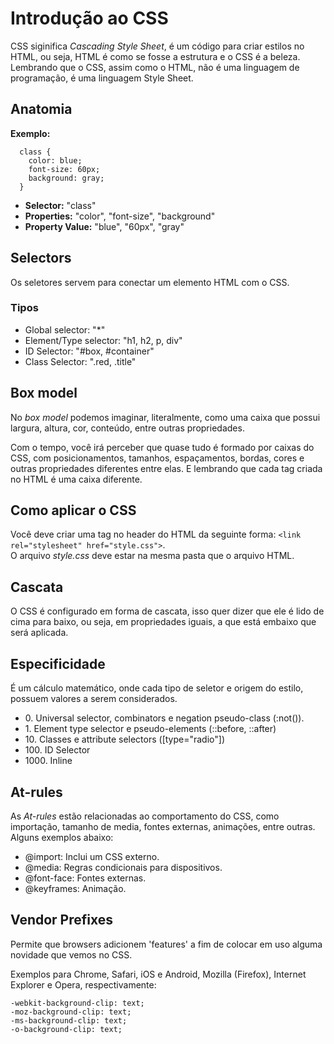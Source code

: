 # Introdução ao CSS

CSS siginifica <i>Cascading Style Sheet</i>, é um código para criar estilos no HTML, ou seja, HTML é como se fosse a estrutura
e o CSS é a beleza. Lembrando que o CSS, assim como o HTML, não é uma linguagem de programação, é uma linguagem Style Sheet.

## Anatomia

<strong>Exemplo:</strong>
```
  class {
    color: blue;
    font-size: 60px;
    background: gray;
  }
```
<ul>
  <li><strong>Selector:</strong> "class"</li>
  <li><strong>Properties:</strong> "color", "font-size", "background"</li>
  <li><strong>Property Value:</strong> "blue", "60px", "gray"</li>
</ul>

## Selectors

Os seletores servem para conectar um elemento HTML com o CSS.

### Tipos

<ul>
  <li>Global selector: "*"</li>
  <li>Element/Type selector: "h1, h2, p, div"</li>
  <li>ID Selector: "#box, #container"</li>
  <li>Class Selector: ".red, .title"</li>
</ul>

## Box model

No <i>box model</i> podemos imaginar, literalmente, como uma caixa que possui largura, altura, cor, conteúdo, entre outras
propriedades.

Com o tempo, você irá perceber que quase tudo é formado por caixas do CSS, com posicionamentos, tamanhos, espaçamentos,
bordas, cores e outras propriedades diferentes entre elas. E lembrando que cada tag criada no HTML é uma caixa diferente.

## Como aplicar o CSS

Você deve criar uma tag no header do HTML da seguinte forma: ```<link rel="stylesheet" href="style.css">```.<br>
O arquivo <i>style.css</i> deve estar na mesma pasta que o arquivo HTML.

## Cascata

O CSS é configurado em forma de cascata, isso quer dizer que ele é lido de cima para baixo, ou seja, em propriedades iguais,
a que está embaixo que será aplicada.

## Especificidade

É um cálculo matemático, onde cada tipo de seletor e origem do estilo, possuem valores a serem considerados.

<ul>
  <li>0. Universal selector, combinators e negation pseudo-class (:not()).</li>
  <li>1. Element type selector e pseudo-elements (::before, ::after)</li>
  <li>10. Classes e attribute selectors ([type="radio"])</li>
  <li>100. ID Selector</li>
  <li>1000. Inline</li>
</ul>

## At-rules

As <i>At-rules</i> estão relacionadas ao comportamento do CSS, como importação, tamanho de media, fontes externas,
animações, entre outras. Alguns exemplos abaixo:

<ul>
  <li>@import: Inclui um CSS externo.</li>
  <li>@media: Regras condicionais para dispositivos.</li>
  <li>@font-face: Fontes externas.</li>
  <li>@keyframes: Animação.</li>
</ul>

## Vendor Prefixes

Permite que browsers adicionem 'features' a fim de colocar em uso alguma novidade que vemos no CSS.

Exemplos para Chrome, Safari, iOS e Android, Mozilla (Firefox), Internet Explorer e Opera, respectivamente:

```
-webkit-background-clip: text;
-moz-background-clip: text;
-ms-background-clip: text;
-o-background-clip: text;
```






